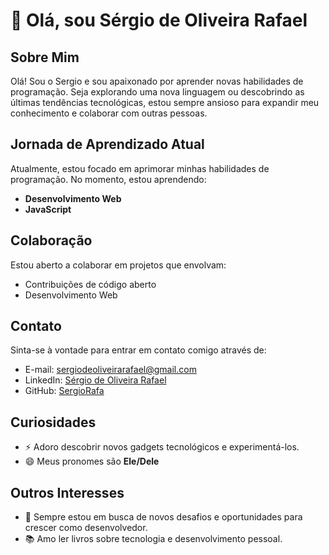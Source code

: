 



# 👋 Olá, sou Sérgio de Oliveira Rafael

## Sobre Mim
Olá! Sou o Sergio e sou apaixonado por aprender novas habilidades de programação. Seja explorando uma nova linguagem ou descobrindo as últimas tendências tecnológicas, estou sempre ansioso para expandir meu conhecimento e colaborar com outras pessoas.

## Jornada de Aprendizado Atual
Atualmente, estou focado em aprimorar minhas habilidades de programação. No momento, estou aprendendo:
- **Desenvolvimento Web**
- **JavaScript**

## Colaboração
Estou aberto a colaborar em projetos que envolvam:
- Contribuições de código aberto
- Desenvolvimento Web

## Contato
Sinta-se à vontade para entrar em contato comigo através de:
- E-mail: [sergiodeoliveirarafael@gmail.com](mailto:sergiodeoliveirarafael@gmail.com)
- LinkedIn: [Sérgio de Oliveira Rafael](https://www.linkedin.com/in/sergiodeoliveirarafael)
- GitHub: [SergioRafa](https://github.com/SergioRafa)

## Curiosidades
- ⚡ Adoro descobrir novos gadgets tecnológicos e experimentá-los.
- 😄 Meus pronomes são **Ele/Dele**

## Outros Interesses
- 🚀 Sempre estou em busca de novos desafios e oportunidades para crescer como desenvolvedor.
- 📚 Amo ler livros sobre tecnologia e desenvolvimento pessoal.
